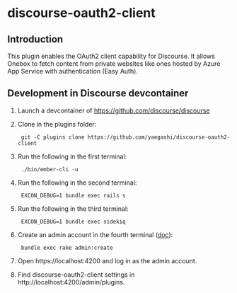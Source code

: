 # discourse-oauth2-client

## Introduction

This plugin enables the OAuth2 client capability for Discourse.
It allows Onebox to fetch content from private websites like ones hosted by Azure App Service with authentication (Easy Auth).

## Development in Discourse devcontainer

1. Launch a devcontainer of https://github.com/discourse/discourse

2. Clone in the plugins folder:

        git -C plugins clone https://github.com/yaegashi/discourse-oauth2-client

3. Run the following in the first terminal:

        ./bin/ember-cli -u

4. Run the following in the second terminal:

        EXCON_DEBUG=1 bundle exec rails s

5. Run the following in the third terminal:

        EXCON_DEBUG=1 bundle exec sidekiq

6. Create an admin account in the fourth terminal ([doc](https://meta.discourse.org/t/create-an-admin-account-from-the-console/17274)):

        bundle exec rake admin:create

7. Open https://localhost:4200 and log in as the admin account.

8. Find discourse-oauth2-client settings in http://localhost:4200/admin/plugins.